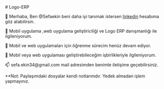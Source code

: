 <p># Logo-ERP </p>
<p>👋 Merhaba, Ben @Sefaekin beni daha iyi tanımak istersen <a href="https://www.linkedin.com/in/sefa-ekin-074b96151/" target="_blank" rel="noopener noreferrer">linkedin</a>  hesabıma göz atabilirsin. </p>
<p>👀 Mobil uygulama ,web uygulama geliştiriciliği ve Logo ERP danışmanlığı ile ilgileniyorum. </p>
<p>🌱 Mobil ve web uygulamaları için öğrenme sürecim henüz devam ediyor. </p>
<p>💞️ Mobil veya web uygulaması geliştirebileceğim işbirlikleriyle ilgileniyorum. </p>
<p>📫 sefa.ekin34@gmail.com mail adresimden benimle iletişime geçebilirsiniz.</p>
<p>**Not: Paylaşımdaki dosyalar kendi notlarımdır. Yedek almadan işlem yapmayınız.
